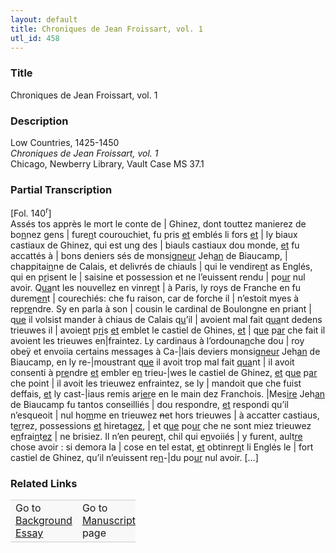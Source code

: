 ```yaml
---  
layout: default  
title: Chroniques de Jean Froissart, vol. 1  
utl_id: 458
---
```


### Title

Chroniques de Jean Froissart, vol. 1

### Description

<p>Low Countries, 1425-1450<br /><em>Chroniques de Jean Froissart, vol. 1</em><br />
Chicago, Newberry Library, Vault Case MS 37.1</p>



### Partial Transcription

<p>[Fol. 140<sup>r</sup>]<br />
Assés tos apprès le mort le conte de | Ghinez, dont touttez manierez de bo<u>n</u>nez gens | fure<u>n</u>t courouchiet, fu pris <u>et</u> emblés li fors <u>et</u> | ly biaux castiaux de Ghinez, qui est ung des | biauls castiaux dou monde, <u>et</u> fu accattés à | bons deniers sés de mons<u>igneur</u> Jeh<u>an</u> de Biaucamp, | chappitai<u>n</u>ne de Calais, et delivrés de chiauls | qui le vendire<u>n</u>t as Englés, qui en p<u>r</u>isent le | saisine et possession et ne l’euissent rendu | po<u>ur</u> nul avoir. Q<u>ua</u>nt les nouvellez en vinre<u>n</u>t | à Paris, ly roys de Franche en fu durem<u>en</u>t | courechiés: che fu raison, car de forche il | n’estoit myes à rep<u>re</u>ndre. Sy en parla à son | cousin le cardinal de Boulongne en priant | q<u>ue</u> il volsist mander à chiaus de Calais q<u>u</u>’il | avoient mal fait q<u>ua</u>nt dedens trieuwes il | avoie<u>n</u>t p<u>ri</u>s <u>et</u> emblet le castiel de Ghines, <u>et</u> | q<u>ue</u> p<u>ar</u> che fait il avoient les trieuwes en|fraintez. Ly cardinaus à l’ordouna<u>n</u>che dou | roy obeÿ et envoiia certains messages à Ca-|lais deviers monsi<u>gneur</u> Jeh<u>an</u> de Biaucamp, en ly re-|moustrant q<u>ue</u> il avoit trop mal fait <u>qua</u>nt | il avoit consenti à p<u>re</u>ndre <u>et</u> embler e<u>n</u> trieu-|wes le castiel de Ghinez, <u>et</u> q<u>ue</u> p<u>ar </u>che point | il avoit les trieuwez enfraintez, se ly | mandoit que che fuist deffais, <u>et</u> ly cast-|iaus remis ar<u>ier</u>e en le main dez Franchois. |Mes<u>ire</u> Jeh<u>an</u> de Biaucamp fu tantos conseilliés | dou respondre, <u>et</u> respondi qu’il n’esqueoit | nul ho<u>m</u>me en trieuwez <s>n</s>et hors trieuwes | à accatter castiaus, t<u>er</u>rez, possessions <u>et</u> hiretag<u>ez</u>, | et q<u>ue</u> po<u>ur</u> che ne sont miez trieuwez e<u>n</u>frai<u>n</u>t<u>ez</u> | ne brisiez. Il n’en peure<u>n</u>t, chil qui e<u>n</u>voiiés | y furent, ault<u>re</u> chose avoir : si demora la | cose en tel estat, <u>et</u> obtinre<u>n</u>t li Englés le | fort castiel de Ghinez, qu’il n’euissent re<u>n</u>-|du po<u>ur</u> nul avoir. […]</p>



### Related Links

<table border="0.5" cellpadding="1" cellspacing="1" style="width: 200px; background-color:#F8F8F8;">
    <tbody style="border-color:#ccc">
        <tr style="border-color:#ccc">
            <td>Go to <a href="https://french.newberry.t-pen.org/essay/458" target="_blank">Background Essay</a></td>
            <td>Go to <a href="https://french.newberry.t-pen.org/www/record.html?id=458" target="_blank">Manuscript</a> page</td>
        </tr>
    </tbody>
</table>
